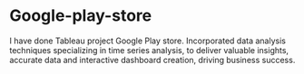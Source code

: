 # Google-play-store

I have done Tableau project Google Play store. Incorporated data analysis techniques specializing in time series analysis, to deliver valuable insights, accurate data and interactive dashboard creation, driving business success.
